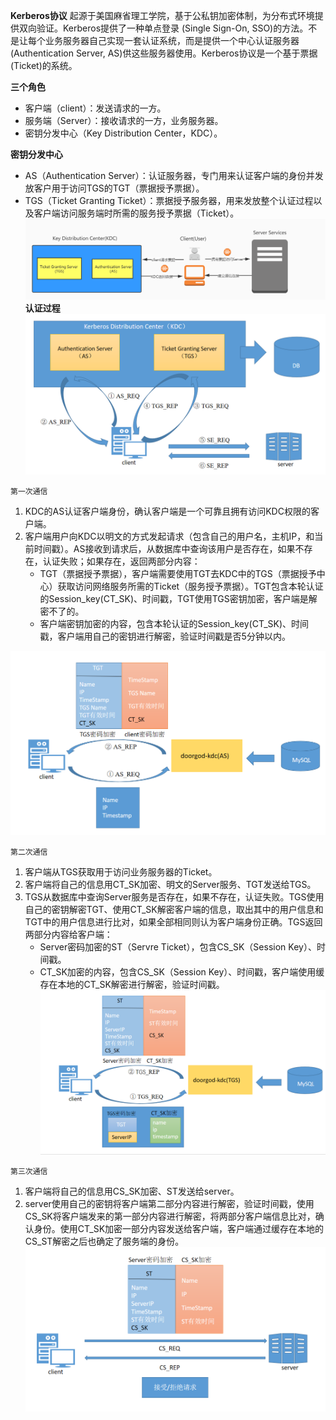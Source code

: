 **Kerberos协议** 起源于美国麻省理工学院，基于公私钥加密体制，为分布式环境提供双向验证。Kerberos提供了一种单点登录 (Single Sign-On, SSO)的方法。不是让每个业务服务器自己实现一套认证系统，而是提供一个中心认证服务器(Authentication Server, AS)供这些服务器使用。Kerberos协议是一个基于票据(Ticket)的系统。

**三个角色**
* 客户端（client）：发送请求的一方。
* 服务端（Server）：接收请求的一方，业务服务器。
* 密钥分发中心（Key Distribution Center，KDC）。

**密钥分发中心** 
* AS（Authentication Server）：认证服务器，专门用来认证客户端的身份并发放客户用于访问TGS的TGT（票据授予票据）。
* TGS（Ticket Granting Ticket）：票据授予服务器，用来发放整个认证过程以及客户端访问服务端时所需的服务授予票据（Ticket）。
![](../images/kerberos1.jpg)
**认证过程**
![](../images/ker.png)

`第一次通信`
1. KDC的AS认证客户端身份，确认客户端是一个可靠且拥有访问KDC权限的客户端。
2. 客户端用户向KDC以明文的方式发起请求（包含自己的用户名，主机IP，和当前时间戳）。AS接收到请求后，从数据库中查询该用户是否存在，如果不存在，认证失败；如果存在，返回两部分内容：
    * TGT（票据授予票据），客户端需要使用TGT去KDC中的TGS（票据授予中心）获取访问网络服务所需的Ticket（服务授予票据）。TGT包含本轮认证的Session_key(CT_SK)、时间戳，TGT使用TGS密钥加密，客户端是解密不了的。
    * 客户端密钥加密的内容，包含本轮认证的Session_key(CT_SK)、时间戳，客户端用自己的密钥进行解密，验证时间戳是否5分钟以内。

![](../images/kerberos01.png)

`第二次通信`
1. 客户端从TGS获取用于访问业务服务器的Ticket。
2. 客户端将自己的信息用CT_SK加密、明文的Server服务、TGT发送给TGS。
3. TGS从数据库中查询Server服务是否存在，如果不存在，认证失败。TGS使用自己的密钥解密TGT、使用CT_SK解密客户端的信息，取出其中的用户信息和TGT中的用户信息进行比对，如果全部相同则认为客户端身份正确。TGS返回两部分内容给客户端：
    * Server密码加密的ST（Servre Ticket），包含CS_SK（Session Key）、时间戳。
    * CT_SK加密的内容，包含CS_SK（Session Key）、时间戳，客户端使用缓存在本地的CT_SK解密进行解密，验证时间戳。
![](../images/kerberos3.png)

`第三次通信`
1. 客户端将自己的信息用CS_SK加密、ST发送给server。
2. server使用自己的密钥将客户端第二部分内容进行解密，验证时间戳，使用CS_SK将客户端发来的第一部分内容进行解密，将两部分客户端信息比对，确认身份。使用CT_SK加密一部分内容发送给客户端，客户端通过缓存在本地的CS_ST解密之后也确定了服务端的身份。
![](../images/kerberos03.png)

